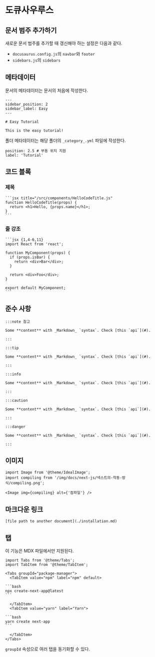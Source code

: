 # 도큐사우루스

## 문서 범주 추가하기

새로운 문서 범주를 추가할 때 갱신해야 하는 설정은 다음과 같다.

- `docusaurus.config.js`의 `navbar`와 `footer`
- `sidebars.js`의 `sidebars`

## 메타데이터

문서의 메타데이터는 문서의 처음에 작성한다.

```
---
sidebar_position: 2
sidebar_label: Easy
---

# Easy Tutorial

This is the easy tutorial!
```

폴더 메타데이터는 해당 폴더의 `_category_.yml` 파일에 작성한다.

```
position: 2.5 # 부동 위치 지원
label: 'Tutorial'
```

## 코드 블록

### 제목

````
```jsx title="/src/components/HelloCodeTitle.js"
function HelloCodeTitle(props) {
  return <h1>Hello, {props.name}</h1>;
}
```
````

### 줄 강조

````
```jsx {1,4-6,11}
import React from 'react';

function MyComponent(props) {
  if (props.isBar) {
    return <div>Bar</div>;
  }

  return <div>Foo</div>;
}

export default MyComponent;
```
````

## 준수 사항

```
:::note 참고

Some **content** with _Markdown_ `syntax`. Check [this `api`](#).

:::

:::tip

Some **content** with _Markdown_ `syntax`. Check [this `api`](#).

:::

:::info

Some **content** with _Markdown_ `syntax`. Check [this `api`](#).

:::

:::caution

Some **content** with _Markdown_ `syntax`. Check [this `api`](#).

:::

:::danger

Some **content** with _Markdown_ `syntax`. Check [this `api`](#).

:::
```

## 이미지

```
import Image from '@theme/IdealImage';
import compiling from '/img/docs/next-js/넥스트의-작동-방식/compiling.png';

<Image img={compiling} alt={'컴파일'} />
```

## 마크다운 링크

```
[file path to another document](./installation.md)
```

## 탭

이 기능은 MDX 파일에서만 지원된다.

~~~react
import Tabs from '@theme/Tabs';
import TabItem from '@theme/TabItem';

<Tabs groupId="package-manager">
  <TabItem value="npm" label="npm" default>

```bash
npx create-next-app@latest
```

  </TabItem>
  <TabItem value="yarn" label="Yarn">

```bash
yarn create next-app
```

  </TabItem>
</Tabs>
~~~

`groupId` 속성으로 여러 탭을 동기화할 수 있다.
